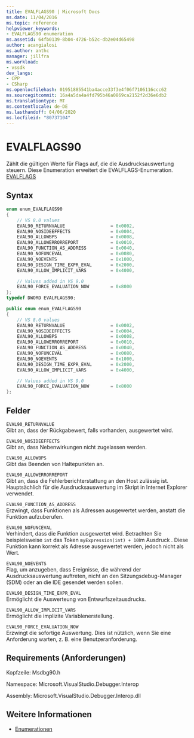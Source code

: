 ```yaml
---
title: EVALFLAGS90 | Microsoft Docs
ms.date: 11/04/2016
ms.topic: reference
helpviewer_keywords:
- EVALFLAGS90 enumeration
ms.assetid: 64fb0139-8b04-4726-b52c-db2e04d65498
author: acangialosi
ms.author: anthc
manager: jillfra
ms.workload:
- vssdk
dev_langs:
- CPP
- CSharp
ms.openlocfilehash: 01951885541ba4acce33f3e4f06f7106116ccc62
ms.sourcegitcommit: 16a4a5da4a4fd795b46a0869ca2152f2d36e6db2
ms.translationtype: MT
ms.contentlocale: de-DE
ms.lasthandoff: 04/06/2020
ms.locfileid: "80737104"
---
```

# <a name="evalflags90"></a>EVALFLAGS90
Zählt die gültigen Werte für Flags auf, die die Ausdrucksauswertung steuern. Diese Enumeration erweitert die EVALFLAGS-Enumeration. [EVALFLAGS](../../../extensibility/debugger/reference/evalflags.md)

## <a name="syntax"></a>Syntax

```cpp
enum enum_EVALFLAGS90
{
    // VS 8.0 values
    EVAL90_RETURNVALUE                 = 0x0002,
    EVAL90_NOSIDEEFFECTS               = 0x0004,
    EVAL90_ALLOWBPS                    = 0x0008,
    EVAL90_ALLOWERRORREPORT            = 0x0010,
    EVAL90_FUNCTION_AS_ADDRESS         = 0x0040,
    EVAL90_NOFUNCEVAL                  = 0x0080,
    EVAL90_NOEVENTS                    = 0x1000,
    EVAL90_DESIGN_TIME_EXPR_EVAL       = 0x2000,
    EVAL90_ALLOW_IMPLICIT_VARS         = 0x4000,

    // Values added in VS 9.0
    EVAL90_FORCE_EVALUATION_NOW        = 0x8000
};
typedef DWORD EVALFLAGS90;
```

```csharp
public enum enum_EVALFLAGS90
{
    // VS 8.0 values
    EVAL90_RETURNVALUE                 = 0x0002,
    EVAL90_NOSIDEEFFECTS               = 0x0004,
    EVAL90_ALLOWBPS                    = 0x0008,
    EVAL90_ALLOWERRORREPORT            = 0x0010,
    EVAL90_FUNCTION_AS_ADDRESS         = 0x0040,
    EVAL90_NOFUNCEVAL                  = 0x0080,
    EVAL90_NOEVENTS                    = 0x1000,
    EVAL90_DESIGN_TIME_EXPR_EVAL       = 0x2000,
    EVAL90_ALLOW_IMPLICIT_VARS         = 0x4000,

    // Values added in VS 9.0
    EVAL90_FORCE_EVALUATION_NOW        = 0x8000
};
```

## <a name="fields"></a>Felder
`EVAL90_RETURNVALUE`\
Gibt an, dass der Rückgabewert, falls vorhanden, ausgewertet wird.

`EVAL90_NOSIDEEFFECTS`\
Gibt an, dass Nebenwirkungen nicht zugelassen werden.

`EVAL90_ALLOWBPS`\
Gibt das Beenden von Haltepunkten an.

`EVAL90_ALLOWERRORREPORT`\
Gibt an, dass die Fehlerberichterstattung an den Host zulässig ist. Hauptsächlich für die Ausdrucksauswertung im Skript in Internet Explorer verwendet.

`EVAL90_FUNCTION_AS_ADDRESS`\
Erzwingt, dass Funktionen als Adressen ausgewertet werden, anstatt die Funktion aufzuberufen.

`EVAL90_NOFUNCEVAL`\
Verhindert, dass die Funktion ausgewertet wird. Betrachten Sie beispielsweise `int` das Token `myExpression(int) + 10`im Ausdruck . Diese Funktion kann korrekt als Adresse ausgewertet werden, jedoch nicht als Wert.

`EVAL90_NOEVENTS`\
Flag, um anzugeben, dass Ereignisse, die während der Ausdrucksauswertung auftreten, nicht an den Sitzungsdebug-Manager (SDM) oder an die IDE gesendet werden sollen.

`EVAL90_DESIGN_TIME_EXPR_EVAL`\
Ermöglicht die Auswerteung von Entwurfszeitausdrucks.

`EVAL90_ALLOW_IMPLICIT_VARS`\
Ermöglicht die implizite Variablenerstellung.

`EVAL90_FORCE_EVALUATION_NOW`\
Erzwingt die sofortige Auswertung. Dies ist nützlich, wenn Sie eine Anforderung warten, z. B. eine Benutzeranforderung.

## <a name="requirements"></a>Requirements (Anforderungen)
Kopfzeile: Msdbg90.h

Namespace: Microsoft.VisualStudio.Debugger.Interop

Assembly: Microsoft.VisualStudio.Debugger.Interop.dll

## <a name="see-also"></a>Weitere Informationen
- [Enumerationen](../../../extensibility/debugger/reference/enumerations-visual-studio-debugging.md)
